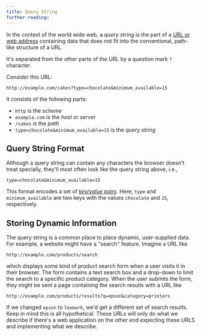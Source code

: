 ```yaml
---
title: Query String
further-reading:
---
```

In the context of the world wide web, a _query string_ is the part of a [URL or
web address](/url-uniform-resource-locator) containing data that does not fit
into the conventional, path-like structure of a URL.

It's separated from the other parts of the URL by a question mark `?` character.

Consider this URL:

```text
http://example.com/cakes?type=chocolate&minimum_available=15
```

It consists of the following parts:

- `http` is the _scheme_
- `example.com` is the _host_ or _server_
- `/cakes` is the _path_
- `type=chocolate&minimum_available=15` is the _query string_

## Query String Format

Although a query string can contain any characters the browser doesn't treat
specially, they'll most often look like the query string above, i.e.,

```text
type=chocolate&minimum_available=15
```

This format encodes a set of [_key/value pairs_](/key-value-pair).  Here, `type`
and `minimum_available` are two keys with the values `chocolate` and `15`,
respectively.

## Storing Dynamic Information

The query string is a common place to place dynamic, user-supplied data.  For
example, a website might have a "search" feature.  Imagine a URL like

```text
http://example.com/products/search
```

which displays some kind of product search form when a user visits it in their
browser.  The form contains a text search box and a drop-down to limit the
search to a specific product category.  When the user submits the form, they
might be sent a page containing the search results with a URL like

```text
http://example.com/products/results?q=epson&category=printers
```

If we changed `epson` to `lexmark`, we'd get a different set of search results.
Keep in mind this is all hypothetical. These URLs will only do what we describe
if there's a web application on the other end expecting these URLS and
implementing what we describe.
